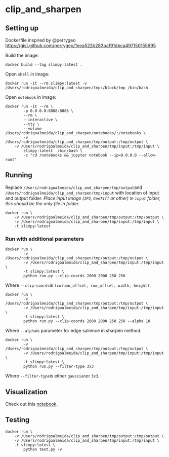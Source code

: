 # clip_and_sharpen

## Setting up
Dockerfile inspired by @perrygeo https://gist.github.com/perrygeo/1eea522b283baf91dbca497150155695.

Build the image:
```
docker build --tag slimpy:latest .
```
Open `shell` in image:
```
docker run -it --rm slimpy:latest -v /Users/rodrigoalmeida/clip_and_sharpen/tmp:/block/tmp /bin/bash
```
Open `notebook` in image:
```
docker run -it --rm \
		-p 0.0.0.0:8888:8888 \
		--rm \
		--interactive \
		--tty \
		--volume /Users/rodrigoalmeida/clip_and_sharpen/notebooks/:/notebooks \
		-v /Users/rodrigoalmeida/clip_and_sharpen/tmp/output:/tmp/output \
    -v /Users/rodrigoalmeida/clip_and_sharpen/tmp/input:/tmp/input \
		slimpy:latest  /bin/bash \
		-c "cd /notebooks && jupyter notebook --ip=0.0.0.0 --allow-root"
```

## Running
Replace `/Users/rodrigoalmeida/clip_and_sharpen/tmp/output`and `/Users/rodrigoalmeida/clip_and_sharpen/tmp/input` with location of input and output folder.
*Place input image (`JP2`, `GeoTiff` or other) in `ìnput` folder, this should be the only file in folder.*
```
docker run \
    -v /Users/rodrigoalmeida/clip_and_sharpen/tmp/output:/tmp/output \
    -v /Users/rodrigoalmeida/clip_and_sharpen/tmp/input:/tmp/input \
    -t slimpy:latest
```

### Run with additional parameters
```
docker run \
		-v /Users/rodrigoalmeida/clip_and_sharpen/tmp/output:/tmp/output \
		-v /Users/rodrigoalmeida/clip_and_sharpen/tmp/input:/tmp/input \
		-t slimpy:latest \
		python run.py --clip-coords 2000 2000 250 250
```
Where `--clip-coords`is `(column_offset, row_offset, width, height)`.

```
docker run \
		-v /Users/rodrigoalmeida/clip_and_sharpen/tmp/output:/tmp/output \
		-v /Users/rodrigoalmeida/clip_and_sharpen/tmp/input:/tmp/input \
		-t slimpy:latest \
		python run.py --clip-coords 2000 2000 250 250 --alpha 10
```
Where `--alpha`is parameter for edge salience in sharpen method.

```
docker run \
		-v /Users/rodrigoalmeida/clip_and_sharpen/tmp/output:/tmp/output \
		-v /Users/rodrigoalmeida/clip_and_sharpen/tmp/input:/tmp/input \
		-t slimpy:latest \
		python run.py --filter-type 3x3
```
Where `--filter-type`is either `gaussian`or `3x3`.

## Visualization
Check out this [notebook](notebooks/visualization.ipynb).

## Testing
```
docker run \
    -v /Users/rodrigoalmeida/clip_and_sharpen/tmp/output:/tmp/output \
    -v /Users/rodrigoalmeida/clip_and_sharpen/tmp/input:/tmp/input \
    -t slimpy:latest \
		python test.py -v
```
